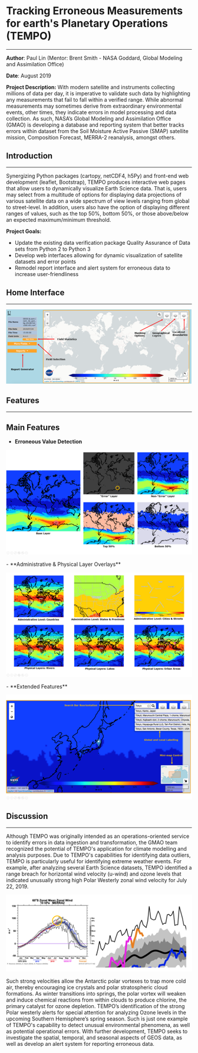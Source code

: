 # Tracking Erroneous Measurements for earth's Planetary Operations (TEMPO)
---
**Author**: Paul Lin (Mentor: Brent Smith - NASA Goddard, Global Modeling and Assimilation Office)

**Date**: August 2019

**Project Description:** With modern satellite and instruments collecting millions of data per day, it is imperative to validate such data by highlighting any measurements that fail to fall within a verified range. While abnormal measurements may sometimes derive from extraordinary environmental events, other times, they indicate errors in model processing and data collection. As such, NASA’s Global Modeling and Assimilation Office (GMAO) is developing a database and reporting system that better tracks errors within dataset from the Soil Moisture Active Passive (SMAP) satellite mission, Composition Forecast, MERRA-2 reanalysis, amongst others.

## Introduction
---
Synergizing Python packages (cartopy, netCDF4, h5Py) and front-end web development (leaflet, Bootstrap), TEMPO produces interactive web pages that allow users to dynamically visualize Earth Science data. That is, users may select from a multitude of options for displaying data projections of various satellite data on a wide spectrum of view levels ranging from global to street-level. In addition, users also have the option of displaying different ranges of values, such as the top 50%, bottom 50%, or those above/below an expected maximum/minimum threshold.

**Project Goals:**
- Update the existing data verification package Quality Assurance of Data sets from Python 2 to Python 3
- Develop web interfaces allowing for dynamic visualization of satellite datasets and error points
- Remodel report interface and alert system for erroneous data to increase user-friendliness

## Home Interface
---
<p align = "center"><img src="https://github.com/paulslin/paulslin.github.io/blob/main/images/TEMPO/home_interface.PNG?raw=true"></p>

## Features
---
## Main Features
- **Erroneous Value Detection**
<p align = "center"><img src="https://github.com/paulslin/paulslin.github.io/blob/main/images/TEMPO/error_masking.PNG?raw=true"></p>
- **Administrative & Physical Layer Overlays**
<p align = "center"><img src="https://github.com/paulslin/paulslin.github.io/blob/main/images/TEMPO/layering.PNG?raw=true"></p>
- **Extended Features**
<p align = "center"><img src="https://github.com/paulslin/paulslin.github.io/blob/main/images/TEMPO/features.PNG?raw=true"></p>

<!---
## Reporting Options
- **Report by Day:** analyze error values of multiple fields across a given day
<p align = "center"><img src="https://github.com/paulslin/paulslin.github.io/blob/main/images/TEMPO/day_report.png?raw=true"></p> 
- **Report by Field:** analyze error values of a single field across multiple days
<p align = "center"><img src="https://github.com/paulslin/paulslin.github.io/blob/main/images/TEMPO/field_report.png?raw=true"></p>
- **Report by File:** analyze error values of multiple fields from multiple days across a single file
<p align = "center"><img src="https://github.com/paulslin/paulslin.github.io/blob/main/images/TEMPO/file_report.png?raw=true"></p>
--->

## Discussion
---
Although TEMPO was originally intended as an operations-oriented service to identify errors in data ingestion and transformation, the GMAO team recognized the potential of TEMPO's application for climate modelling and analysis purposes. Due to TEMPO's capabilities for identifying data outliers, TEMPO is particularly useful for identifying extreme weather events. For example, after analyzing several Earth Science datasets, TEMPO identified a range breach for horizontal wind velocity (u-wind) and ozone levels that indicated unusually strong high Polar Westerly zonal wind velocity for July 22, 2019.
<p align = "center"><img src="https://github.com/paulslin/paulslin.github.io/blob/main/images/TEMPO/polar_event.PNG?raw=true"></p>
Such strong velocities allow the Antarctic polar vortexes to trap more cold air, thereby encouraging ice crystals and polar stratospheric cloud formations. As winter transitions into springs, the polar vortex will weaken and induce chemical reactions from within clouds to produce chlorine, the primary catalyst for ozone depletion. TEMPO’s identification of the strong Polar westerly alerts for special attention for analyzing Ozone levels in the upcoming Southern Hemisphere’s spring season. Such is just one example of TEMPO's capability to detect unusual environmental phenomena, as well as potential operational errors. With further development, TEMPO seeks to investigate the spatial, temporal, and seasonal aspects of GEOS data, as well as develop an alert system for reporting erroneous data.

